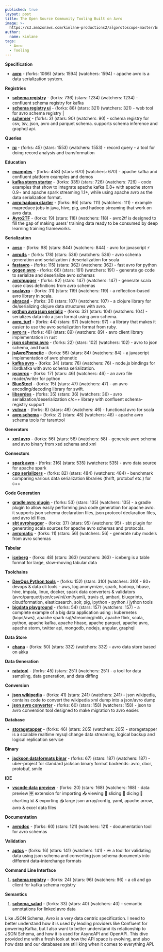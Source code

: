 ```yaml
---
published: true
layout: post
title: The Open Source Community Tooling Built on Avro
image: >-
  https://s3.amazonaws.com/kinlane-productions2/algorotoscope-master/braceros-domingo-ulloa-container-ship-in-seattle.jpg
author:
  name: kinlane
tags:
  - Avro
  - Tooling
---
```

**Specification**

*   [**avro**](https://github.com/apache/avro) - (forks: 1066) (stars: 1594) (watchers: 1594) - apache avro is a data serialization system.

**Registries**

*   [**schema registry**](https://github.com/confluentinc/schema-registry) - (forks: 736) (stars: 1234) (watchers: 1234) - confluent schema registry for kafka
*   [**schema registry ui**](https://github.com/lensesio/schema-registry-ui) - (forks: 88) (stars: 321) (watchers: 321) - web tool for avro schema registry |
*   [**schemer**](https://github.com/indix/schemer) - (forks: 3) (stars: 90) (watchers: 90) - schema registry for csv, tsv, json, avro and parquet schema. supports schema inference and graphql api.

**Queries**

*   [**rq**](https://github.com/dflemstr/rq) - (forks: 45) (stars: 1553) (watchers: 1553) - record query - a tool for doing record analysis and transformation

**Education**

*   [**examples**](https://github.com/confluentinc/examples) - (forks: 458) (stars: 670) (watchers: 670) - apache kafka and confluent platform examples and demos
*   [**kafka storm starter**](https://github.com/miguno/kafka-storm-starter) - (forks: 335) (stars: 726) (watchers: 726) - code examples that show to integrate apache kafka 0.8+ with apache storm 0.9+ and apache spark streaming 1.1+, while using apache avro as the data serialization format.
*   [**avro hadoop starter**](https://github.com/miguno/avro-hadoop-starter) - (forks: 86) (stars: 111) (watchers: 111) - example mapreduce jobs in java, hive, pig, and hadoop streaming that work on avro data.
*   [**Avro2TF**](https://github.com/linkedin/Avro2TF) - (forks: 19) (stars: 118) (watchers: 118) - avro2tf is designed to fill the gap of making users' training data ready to be consumed by deep learning training frameworks.

**Serialization**

*   [**avsc**](https://github.com/mtth/avsc) - (forks: 98) (stars: 844) (watchers: 844) - avro for javascript :zap:
*   [**avro4s**](https://github.com/sksamuel/avro4s) - (forks: 178) (stars: 536) (watchers: 536) - avro schema generation and serialization / deserialization for scala
*   [**fastavro**](https://github.com/fastavro/fastavro) - (forks: 115) (stars: 362) (watchers: 362) - fast avro for python
*   [**gogen avro**](https://github.com/actgardner/gogen-avro) - (forks: 66) (stars: 191) (watchers: 191) - generate go code to serialize and deserialize avro schemas
*   [**avrohugger**](https://github.com/julianpeeters/avrohugger) - (forks: 82) (stars: 147) (watchers: 147) - generate scala case class definitions from avro schemas
*   [**scalavro**](https://github.com/GenslerAppsPod/scalavro) - (forks: 31) (stars: 119) (watchers: 119) - a reflection-based avro library in scala.
*   [**abracad**](https://github.com/damballa/abracad) - (forks: 31) (stars: 107) (watchers: 107) - a clojure library for de/serializing clojure data structures with avro.
*   [**python avro json serializ**](https://github.com/linkedin/python-avro-json-serializer) - (forks: 32) (stars: 104) (watchers: 104) - serializes data into a json format using avro schema.
*   [**avro\_turf**](https://github.com/dasch/avro_turf) - (forks: 44) (stars: 97) (watchers: 97) - a library that makes it easier to use the avro serialization format from ruby.
*   [**avro rs**](https://github.com/flavray/avro-rs) - (forks: 48) (stars: 89) (watchers: 89) - avro client library implementation in rust
*   [**json schema avro**](https://github.com/fge/json-schema-avro) - (forks: 22) (stars: 102) (watchers: 102) - avro to json schema, and back
*   [**jsAvroPhonetic**](https://github.com/torifat/jsAvroPhonetic) - (forks: 56) (stars: 84) (watchers: 84) - a javascript implementation of avro phonetic
*   [**kafka avro**](https://github.com/waldophotos/kafka-avro) - (forks: 34) (stars: 76) (watchers: 76) - node.js bindings for librdkafka with avro schema serialization.
*   [**pyavroc**](https://github.com/Byhiras/pyavroc) - (forks: 17) (stars: 46) (watchers: 46) - an avro file reader/writer for python
*   [**BlueSteel**](https://github.com/saksdirect/BlueSteel) - (forks: 15) (stars: 47) (watchers: 47) - an avro encoding/decoding library for swift.
*   [**libserdes**](https://github.com/confluentinc/libserdes) - (forks: 35) (stars: 36) (watchers: 36) - avro serialization/deserialization c/c++ library with confluent schema-registry support
*   [**vulcan**](https://github.com/fd4s/vulcan) - (forks: 8) (stars: 46) (watchers: 46) - functional avro for scala
*   [**avro schema**](https://github.com/tarantool/avro-schema) - (forks: 2) (stars: 48) (watchers: 48) - apache avro schema tools for tarantool

**Generators**

*   [**xml avro**](https://github.com/elodina/xml-avro) - (forks: 56) (stars: 58) (watchers: 58) - generate avro schema and avro binary from xsd schema and xml

**Connectors**

*   [**spark avro**](https://github.com/databricks/spark-avro) - (forks: 316) (stars: 535) (watchers: 535) - avro data source for apache spark
*   [**cpp serializers**](https://github.com/thekvs/cpp-serializers) - (forks: 82) (stars: 484) (watchers: 484) - benchmark comparing various data serialization libraries (thrift, protobuf etc.) for c++

**Code Generation**

*   [**gradle avro plugin**](https://github.com/davidmc24/gradle-avro-plugin) - (forks: 53) (stars: 135) (watchers: 135) - a gradle plugin to allow easily performing java code generation for apache avro. it supports json schema declaration files, json protocol declaration files, and avro idl files.
*   [**sbt avrohugger**](https://github.com/julianpeeters/sbt-avrohugger) - (forks: 37) (stars: 95) (watchers: 95) - sbt plugin for generating scala sources for apache avro schemas and protocols.
*   [**avromatic**](https://github.com/salsify/avromatic) - (forks: 11) (stars: 56) (watchers: 56) - generate ruby models from avro schemas

**Tabular**

*   [**iceberg**](https://github.com/Netflix/iceberg) - (forks: 48) (stars: 363) (watchers: 363) - iceberg is a table format for large, slow-moving tabular data

**Toolchains**

*   [**DevOps Python tools**](https://github.com/HariSekhon/DevOps-Python-tools) - (forks: 152) (stars: 310) (watchers: 310) - 80+ devops & data cli tools - aws, log anonymizer, spark, hadoop, hbase, hive, impala, linux, docker, spark data converters & validators (avro/parquet/json/csv/ini/xml/yaml), travis ci, ambari, blueprints, cloudformation, elasticsearch, solr, pig, ipython - python / jython tools
*   [**bigdata playground**](https://github.com/Chabane/bigdata-playground) - (forks: 54) (stars: 157) (watchers: 157) - a complete example of a big data application using : kubernetes (kops/aws), apache spark sql/streaming/mlib, apache flink, scala, python, apache kafka, apache hbase, apache parquet, apache avro, apache storm, twitter api, mongodb, nodejs, angular, graphql

**Data Store**

*   [**chana**](https://github.com/dcaoyuan/chana) - (forks: 50) (stars: 332) (watchers: 332) - avro data store based on akka

**Data Generation**

*   [**ratatool**](https://github.com/spotify/ratatool) - (forks: 45) (stars: 251) (watchers: 251) - a tool for data sampling, data generation, and data diffing

**Conversion**

*   [**json wikipedia**](https://github.com/diegoceccarelli/json-wikipedia) - (forks: 41) (stars: 241) (watchers: 241) - json wikipedia, contains code to convert the wikipedia xml dump into a json/avro dump
*   [**json avro converter**](https://github.com/allegro/json-avro-converter) - (forks: 60) (stars: 158) (watchers: 158) - json to avro conversion tool designed to make migration to avro easier.

**Database**

*   [**storagetapper**](https://github.com/uber/storagetapper) - (forks: 46) (stars: 205) (watchers: 205) - storagetapper is a scalable realtime mysql change data streaming, logical backup and logical replication service

**Binary**

*   [**jackson dataformats binar**](https://github.com/FasterXML/jackson-dataformats-binary) - (forks: 67) (stars: 187) (watchers: 187) - uber-project for standard jackson binary format backends: avro, cbor, protobuf, smile

**IDE**

*   [**vscode data preview**](https://github.com/RandomFractals/vscode-data-preview) - (forks: 20) (stars: 168) (watchers: 168) - data preview 🈸 extension for importing 📤 viewing 🔎 slicing 🔪 dicing 🎲 charting 📊 & exporting 📥 large json array/config, yaml, apache arrow, avro & excel data files

**Documentation**

*   [**avrodoc**](https://github.com/ept/avrodoc) - (forks: 60) (stars: 121) (watchers: 121) - documentation tool for avro schemas

**Validation**

*   [**aptos**](https://github.com/pennsignals/aptos) - (forks: 16) (stars: 141) (watchers: 141) - :sunny: a tool for validating data using json schema and converting json schema documents into different data-interchange formats

**Command Line Interface**

1.  [**schema registry**](https://github.com/lensesio/schema-registry) - (forks: 24) (stars: 96) (watchers: 96) - a cli and go client for kafka schema registry

**Semantics**

1.  [**schema\_salad**](https://github.com/common-workflow-language/schema_salad) - (forks: 33) (stars: 40) (watchers: 40) - semantic annotations for linked avro data

Like JSON Schema, Avro is a very data centric specification. I need to better understand how it is used by leading providers like Confluent for powering Kafka, but I also want to better understand its relationship to JSON Schema, and how it is used for AsyncAPI and OpenAPI. This dive provided me with a fresh look at how the API space is evolving, and also how data and our databases are still king when it comes to everything API.
